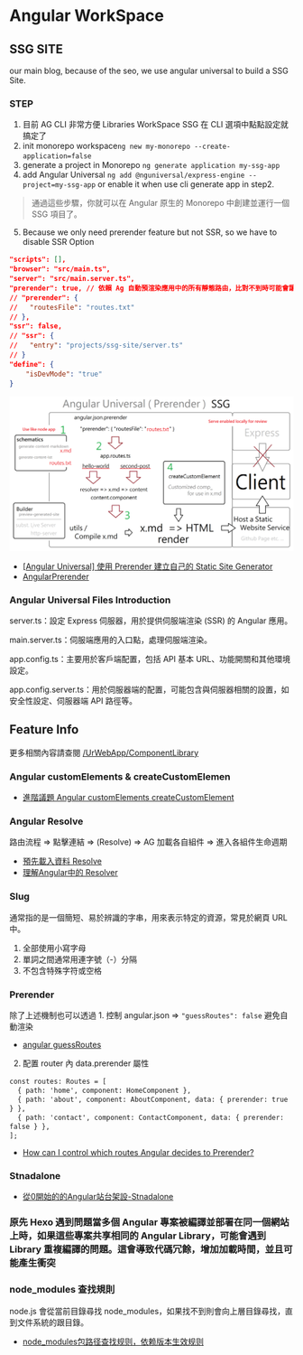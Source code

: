 # Angular WorkSpace

## SSG SITE

our main blog, because of the seo, we use angular universal to build a SSG Site.

### STEP

1. 目前 AG CLI 非常方便 Libraries WorkSpace SSG 在 CLI 選項中點點設定就搞定了
2. init monorepo workspace`ng new my-monorepo --create-application=false`
3. generate a project in Monorepo `ng generate application my-ssg-app`
4. add Angular Universal `ng add @nguniversal/express-engine --project=my-ssg-app` or enable it when use cli generate app in step2.

> 通過這些步驟，你就可以在 Angular 原生的 Monorepo 中創建並運行一個 SSG 項目了。

5. Because we only need prerender feature but not SSR, so we have to disable SSR Option

```json
"scripts": [],
"browser": "src/main.ts",
"server": "src/main.server.ts",
"prerender": true, // 依賴 Ag 自動預渲染應用中的所有靜態路由，比對不到時可能會讓渲染卡住。
// "prerender": {
//   "routesFile": "routes.txt"
// },
"ssr": false,
// "ssr": {
//   "entry": "projects/ssg-site/server.ts"
// }
"define": {
    "isDevMode": "true"
}
```

![參考項目原理圖 hwdc-24-angular-ssg](https://github.com/UrWebApp/Topage/blob/main/assets/ag-ssg-schematic.png)

* [[Angular Universal] 使用 Prerender 建立自己的 Static Site Generator](https://fullstackladder.dev/blog/2021/10/16/static-site-generator-using-angular-universal-prerender/)
* [AngularPrerender](https://github.com/UrWebApp/ComponentLibrary/tree/master/AngularPrerender)

### Angular Universal Files Introduction

server.ts：設定 Express 伺服器，用於提供伺服端渲染 (SSR) 的 Angular 應用。

main.server.ts：伺服端應用的入口點，處理伺服端渲染。

app.config.ts：主要用於客戶端配置，包括 API 基本 URL、功能開關和其他環境設定。

app.config.server.ts：用於伺服器端的配置，可能包含與伺服器相關的設置，如安全性設定、伺服器端 API 路徑等。

## Feature Info

更多相關內容請查閱 [/UrWebApp/ComponentLibrary](https://github.com/UrWebApp/ComponentLibrary)

### Angular customElements & createCustomElemen

* [進階議題 Angular customElements createCustomElement](https://fullstackladder.dev/blog/2018/05/08/angular-advanced-angular-elements-intro/)

### Angular Resolve

路由流程 => 點擊連結 => (Resolve) => AG 加載各自組件 => 進入各組件生命週期

* [預先載入資料 Resolve](https://blog.talllkai.com/Angular/2022/10/28/Resolve#google_vignette)
* [理解Angular中的 Resolver](https://www.huangyuexiang.com/2019/04/27/%E7%90%86%E8%A7%A3Angular%E4%B8%AD%E7%9A%84Resolver/)

### Slug

通常指的是一個簡短、易於辨識的字串，用來表示特定的資源，常見於網頁 URL 中。

1. 全部使用小寫字母
2. 單詞之間通常用連字號（-）分隔
3. 不包含特殊字符或空格

### Prerender

除了上述機制也可以透過 1. 控制 angular.json => `"guessRoutes": false` 避免自動渲染

* [angular guessRoutes](https://github.com/angular/universal/blob/3e0efbeb2ad490caead49d53809af97ace6e03a7/modules/builders/src/prerender/schema.json#L30:L34)

2. 配置 router 內 data.prerender 屬性

```
const routes: Routes = [
  { path: 'home', component: HomeComponent },
  { path: 'about', component: AboutComponent, data: { prerender: true } },
  { path: 'contact', component: ContactComponent, data: { prerender: false } },
];
```

* [How can I control which routes Angular decides to Prerender?](https://stackoverflow.com/questions/64299597/how-can-i-control-which-routes-angular-decides-to-prerender)

### Stnadalone

* [從0開始的的Angular站台架設-Stnadalone](https://ithelp.ithome.com.tw/users/20162031/ironman/6181)

### 原先 Hexo 遇到問題當多個 Angular 專案被編譯並部署在同一個網站上時，如果這些專案共享相同的 Angular Library，可能會遇到 Library 重複編譯的問題。這會導致代碼冗餘，增加加載時間，並且可能產生衝突

### node_modules 查找規則

node.js 會從當前目錄尋找 node_modules，如果找不到則會向上層目錄尋找，直到文件系統的跟目錄。

* [node_modules包路径查找规则，依赖版本生效规则](https://blog.csdn.net/qq_43682422/article/details/126537788)

